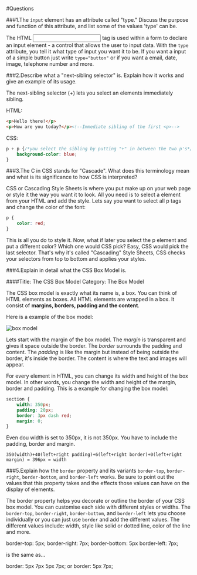 #Questions

###1.The `input` element has an attribute called "type." Discuss the purpose and function of this attribute, and list some of the values 'type' can be.

The HTML <input> tag is used within a form to declare an input element - a control that allows the user to input data. With the `type` attribute, you tell it what type of input you want it to be. If you want a input of a simple button just write `type="button"` or if you want a email, date, image, telephone number and more.

###2.Describe what a "next-sibling selector" is. Explain how it works and give an example of its usage.

The next-sibling selector (+) lets you select an elements immediately sibling.

HTML:
```html
<p>Hello there!</p>
<p>How are you today?</p><!--Immediate sibling of the first <p>-->
```

CSS:
```css
p + p {/*you select the sibling by putting "+" in between the two p's*/
	background-color: blue;
}
```

###3.The C in CSS stands for "Cascade". What does this terminology mean and what is its significance to how CSS is interpreted?

CSS or Cascading Style Sheets is where you put make up on your web page or style it the way you want it to look. All you need is to select a element from your HTML and add the style. Lets say you want to select all p tags and change the color of the font:
```css
p {
	color: red;
}
```
This is all you do to style it. Now, what if later you select the p element and put a different color? Which one would CSS pick? Easy, CSS would pick the last selector. That's why it's called "Cascading" Style Sheets, CSS checks your selectors from top to bottom and applies your styles.

###4.Explain in detail what the CSS Box Model is.

####Title: The CSS Box Model
Category: The Box Model

The CSS box model is exactly what its name is, a box. You can think of HTML elements as boxes. All HTML elements are wrapped in a box. It consist of **margins, borders, padding and the content**. 

Here is a example of the box model:

![box model]("http://www.codeproject.com/KB/HTML/567385/boxmodel-image.png")

Lets start with the margin of the box model. The *margin* is transparent and gives it space outside the border. The *border* surrounds the padding and content. The *padding* is like the margin but instead of being outside the border, it's inside the border. The content is where the text and images will appear.

For every element in HTML, you can change its width and height of the box model. In other words, you change the width and height of the margin, border and padding. This is a example for changing the box model:

```css
section {
    width: 350px;
    padding: 20px;
    border: 3px dash red;
    margin: 0; 
}
```

Even dou width is set to 350px, it is not 350px. You have to include the padding, border and margin.

`350(width)+40(left+right padding)+6(left+right border)+0(left+right margin) = 396px = width`


###5.Explain how the `border` property and its variants `border-top`, `border-right`, `border-bottom`, and `border-left` works. Be sure to point out the values that this property takes and the effects those values can have on the display of elements.

The border property helps you decorate or outline the border of your CSS box model. You can customise each side with different styles or widths. The `border-top`, `border-right`, `border-bottom`, and `border-left` lets you choose individually or you can just use `border` and add the different values. The different values include: width, style like solid or dotted line, color of the line and more.

border-top: 5px;
border-right: 7px;
border-bottom: 5px
border-left: 7px;

is the same as...

border: 5px 7px 5px 7px;
or
border: 5px 7px;










